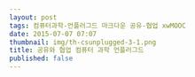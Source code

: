 ```yaml
---
layout: post
tags: 컴퓨터과학-언플러그드 마크다운 공유-협업 xwMOOC
date: 2015-07-07 07:07
thumbnail: img/th-csunplugged-3-1.png
title: 공유와 협업 컴퓨터 과학 언플러그드
published: false
---
```



